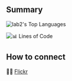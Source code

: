 ## Summary
![lab2's Top Languages](https://github-readme-stats.vercel.app/api/top-langs/?username=lab2&theme=default&show_icons=true&hide_border=true&layout=compact) 

![📊 Lines of Code](https://tokei.rs/b1/github/lab2/Experiments?style=plastic)

## How to connect

🔵🔴 [Flickr](https://www.flickr.com/photos/196132001@N03/)
